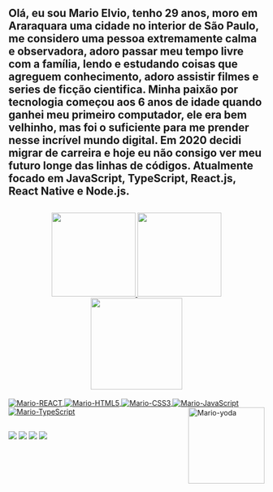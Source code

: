 ## Olá, eu sou Mario Elvio, tenho 29 anos, moro em Araraquara uma cidade no interior de São Paulo, me considero uma pessoa extremamente calma e observadora, adoro passar meu tempo livre com a família, lendo e estudando coisas que agreguem conhecimento, adoro assistir filmes e series de ficção cientifica. Minha paixão por tecnologia começou aos 6 anos de idade quando ganhei meu primeiro computador, ele era bem velhinho, mas foi o suficiente para me prender nesse incrível mundo digital. Em 2020 decidi migrar de carreira e hoje eu não consigo ver meu futuro longe das linhas de códigos. Atualmente focado em JavaScript, TypeScript, React.js, React Native e Node.js.

##
 <div align="center">
  <a href="https://marioelvio.com">
  <img height="165em" src="https://github-readme-stats.vercel.app/api?username=jukerah&show_icons=true&theme=chartreuse-dark&include_all_commits=true&count_private=true"/>
   <img height="165em" src="https://github-readme-stats.vercel.app/api/top-langs/?username=jukerah&layout=compact&langs_count=7&theme=chartreuse-dark"/>
   <img height='180em' src='https://github-readme-streak-stats.herokuapp.com?user=jukerah&theme=chartreuse-dark&hide_format=j%20M%5B%20Y%5D&fire=DD0000&ring=52DD81&dates=52DD81&stroke=ABCFDD' /></a>
</div>
<div style="display: inline_block"><br>
  <a href="https://www.marioelvio.com">
   <img align="center" alt="Mario-REACT" src="https://img.shields.io/badge/react-D7F2B8?style=for-the-badge&logo=react&logoColor=black">
   <img align="center" alt="Mario-HTML5" src="https://img.shields.io/badge/HTML-B8F2B8?style=for-the-badge&logo=html5&logoColor=black">
   <img align="center" alt="Mario-CSS3" src="https://img.shields.io/badge/CSS-B8C6F2?&style=for-the-badge&logo=css3&logoColor=black">
   <img align="center" alt="Mario-JavaScript" src="https://img.shields.io/badge/JavaScript-96F2DE?style=for-the-badge&logo=javascript&logoColor=black">
   <img align="center" alt="Mario-TypeScript" src="https://img.shields.io/badge/typescript-2D2E21?style=for-the-badge&logo=typescript&logoColor=white">
   <img align="right" alt="Mario-yoda" height="150" width="150" src="https://media.giphy.com/media/MC6eSuC3yypCU/giphy.gif"></a>
</div>
  
  ##
 
<div> 
  <a href="https://github.com/jukerah" target="_blank"><img src="https://img.shields.io/badge/GitHub-100000?style=for-the-badge&logo=github&logoColor=white" target="_blank"></a>
  <a href = "mailto:juka_mebaj@hotmail.com"><img src="https://img.shields.io/badge/Microsoft_Outlook-0078D4?style=for-the-badge&logo=microsoft-outlook&logoColor=white" target="_blank"></a>
  <a href="https://www.linkedin.com/in/marioelvio" target="_blank"><img src="https://img.shields.io/badge/LinkedIn-0077B5?style=for-the-badge&logo=linkedin&logoColor=white" target="_blank"></a>
  <a href="https://api.whatsapp.com/send?phone=5516988658468" target="_blank"><img src="https://img.shields.io/badge/WhatsApp-25D366?style=for-the-badge&logo=whatsapp&logoColor=white" target="_blank"></a> 
</div>

